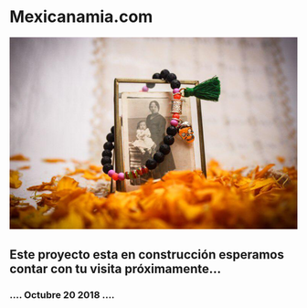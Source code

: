 # Mexicanamia.com

![](img/picini.png)


## Este proyecto esta en construcción esperamos contar con tu visita próximamente...



### .... Octubre 20 2018 ....
